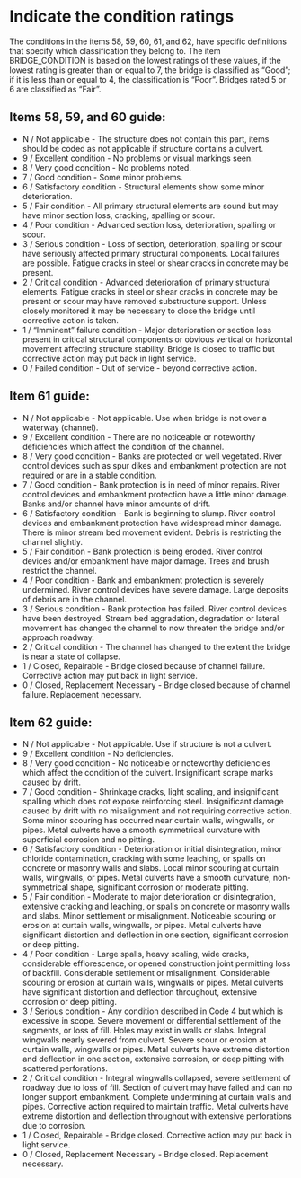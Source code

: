 Indicate the condition ratings
================

The conditions in the items 58, 59, 60, 61, and 62, have specific
definitions that specify which classification they belong to. The item
BRIDGE\_CONDITION is based on the lowest ratings of these values, if the
lowest rating is greater than or equal to 7, the bridge is classified as
“Good”; if it is less than or equal to 4, the classification is “Poor”.
Bridges rated 5 or 6 are classified as “Fair”.

## Items 58, 59, and 60 guide:

-   N / Not applicable - The structure does not contain this part, items
    should be coded as not applicable if structure contains a culvert.
-   9 / Excellent condition - No problems or visual markings seen.
-   8 / Very good condition - No problems noted.
-   7 / Good condition - Some minor problems.
-   6 / Satisfactory condition - Structural elements show some minor
    deterioration.
-   5 / Fair condition - All primary structural elements are sound but
    may have minor section loss, cracking, spalling or scour.
-   4 / Poor condition - Advanced section loss, deterioration, spalling
    or scour.
-   3 / Serious condition - Loss of section, deterioration, spalling or
    scour have seriously affected primary structural components. Local
    failures are possible. Fatigue cracks in steel or shear cracks in
    concrete may be present.
-   2 / Critical condition - Advanced deterioration of primary
    structural elements. Fatigue cracks in steel or shear cracks in
    concrete may be present or scour may have removed substructure
    support. Unless closely monitored it may be necessary to close the
    bridge until corrective action is taken.
-   1 / “Imminent” failure condition - Major deterioration or section
    loss present in critical structural components or obvious vertical
    or horizontal movement affecting structure stability. Bridge is
    closed to traffic but corrective action may put back in light
    service.
-   0 / Failed condition - Out of service - beyond corrective action.

## Item 61 guide:

-   N / Not applicable - Not applicable. Use when bridge is not over a
    waterway (channel).
-   9 / Excellent condition - There are no noticeable or noteworthy
    deficiencies which affect the condition of the channel.
-   8 / Very good condition - Banks are protected or well vegetated.
    River control devices such as spur dikes and embankment protection
    are not required or are in a stable condition.
-   7 / Good condition - Bank protection is in need of minor repairs.
    River control devices and embankment protection have a little minor
    damage. Banks and/or channel have minor amounts of drift.
-   6 / Satisfactory condition - Bank is beginning to slump. River
    control devices and embankment protection have widespread minor
    damage. There is minor stream bed movement evident. Debris is
    restricting the channel slightly.
-   5 / Fair condition - Bank protection is being eroded. River control
    devices and/or embankment have major damage. Trees and brush
    restrict the channel.
-   4 / Poor condition - Bank and embankment protection is severely
    undermined. River control devices have severe damage. Large deposits
    of debris are in the channel.
-   3 / Serious condition - Bank protection has failed. River control
    devices have been destroyed. Stream bed aggradation, degradation or
    lateral movement has changed the channel to now threaten the bridge
    and/or approach roadway.
-   2 / Critical condition - The channel has changed to the extent the
    bridge is near a state of collapse.
-   1 / Closed, Repairable - Bridge closed because of channel failure.
    Corrective action may put back in light service.
-   0 / Closed, Replacement Necessary - Bridge closed because of channel
    failure. Replacement necessary.

## Item 62 guide:

-   N / Not applicable - Not applicable. Use if structure is not a
    culvert.
-   9 / Excellent condition - No deficiencies.
-   8 / Very good condition - No noticeable or noteworthy deficiencies
    which affect the condition of the culvert. Insignificant scrape
    marks caused by drift.
-   7 / Good condition - Shrinkage cracks, light scaling, and
    insignificant spalling which does not expose reinforcing steel.
    Insignificant damage caused by drift with no misalignment and not
    requiring corrective action. Some minor scouring has occurred near
    curtain walls, wingwalls, or pipes. Metal culverts have a smooth
    symmetrical curvature with superficial corrosion and no pitting.
-   6 / Satisfactory condition - Deterioration or initial
    disintegration, minor chloride contamination, cracking with some
    leaching, or spalls on concrete or masonry walls and slabs. Local
    minor scouring at curtain walls, wingwalls, or pipes. Metal culverts
    have a smooth curvature, non-symmetrical shape, significant
    corrosion or moderate pitting.
-   5 / Fair condition - Moderate to major deterioration or
    disintegration, extensive cracking and leaching, or spalls on
    concrete or masonry walls and slabs. Minor settlement or
    misalignment. Noticeable scouring or erosion at curtain walls,
    wingwalls, or pipes. Metal culverts have significant distortion and
    deflection in one section, significant corrosion or deep pitting.
-   4 / Poor condition - Large spalls, heavy scaling, wide cracks,
    considerable efflorescence, or opened construction joint permitting
    loss of backfill. Considerable settlement or misalignment.
    Considerable scouring or erosion at curtain walls, wingwalls or
    pipes. Metal culverts have significant distortion and deflection
    throughout, extensive corrosion or deep pitting.
-   3 / Serious condition - Any condition described in Code 4 but which
    is excessive in scope. Severe movement or differential settlement of
    the segments, or loss of fill. Holes may exist in walls or slabs.
    Integral wingwalls nearly severed from culvert. Severe scour or
    erosion at curtain walls, wingwalls or pipes. Metal culverts have
    extreme distortion and deflection in one section, extensive
    corrosion, or deep pitting with scattered perforations.
-   2 / Critical condition - Integral wingwalls collapsed, severe
    settlement of roadway due to loss of fill. Section of culvert may
    have failed and can no longer support embankment. Complete
    undermining at curtain walls and pipes. Corrective action required
    to maintain traffic. Metal culverts have extreme distortion and
    deflection throughout with extensive perforations due to corrosion.
-   1 / Closed, Repairable - Bridge closed. Corrective action may put
    back in light service.
-   0 / Closed, Replacement Necessary - Bridge closed. Replacement
    necessary.
